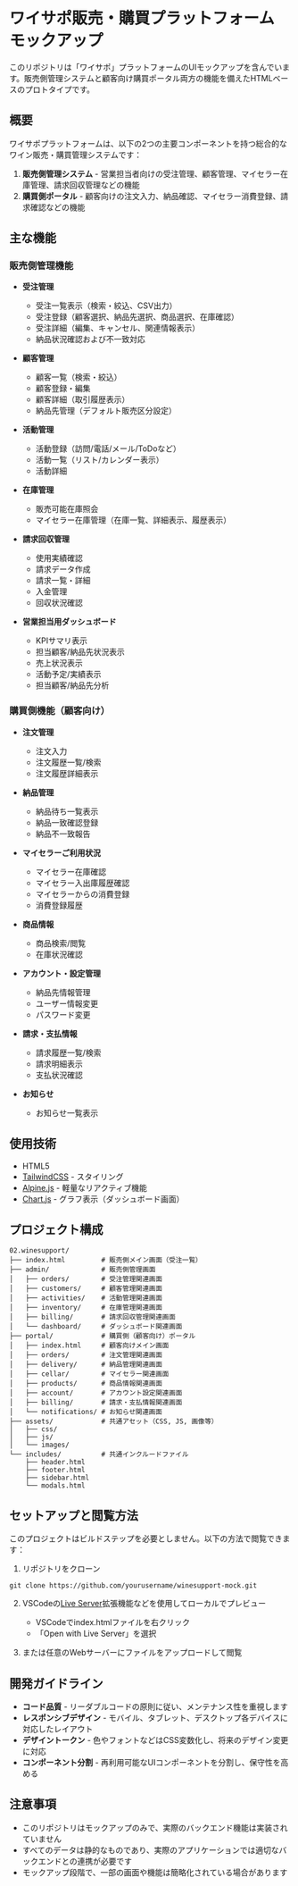 # ワイサポ販売・購買プラットフォーム モックアップ

このリポジトリは「ワイサポ」プラットフォームのUIモックアップを含んでいます。販売側管理システムと顧客向け購買ポータル両方の機能を備えたHTMLベースのプロトタイプです。

## 概要

ワイサポプラットフォームは、以下の2つの主要コンポーネントを持つ総合的なワイン販売・購買管理システムです：

1. **販売側管理システム** - 営業担当者向けの受注管理、顧客管理、マイセラー在庫管理、請求回収管理などの機能
2. **購買側ポータル** - 顧客向けの注文入力、納品確認、マイセラー消費登録、請求確認などの機能

## 主な機能

### 販売側管理機能
- **受注管理**
  - 受注一覧表示（検索・絞込、CSV出力）
  - 受注登録（顧客選択、納品先選択、商品選択、在庫確認）
  - 受注詳細（編集、キャンセル、関連情報表示）
  - 納品状況確認および不一致対応

- **顧客管理**
  - 顧客一覧（検索・絞込）
  - 顧客登録・編集
  - 顧客詳細（取引履歴表示）
  - 納品先管理（デフォルト販売区分設定）

- **活動管理**
  - 活動登録（訪問/電話/メール/ToDoなど）
  - 活動一覧（リスト/カレンダー表示）
  - 活動詳細

- **在庫管理**
  - 販売可能在庫照会
  - マイセラー在庫管理（在庫一覧、詳細表示、履歴表示）

- **請求回収管理**
  - 使用実績確認
  - 請求データ作成
  - 請求一覧・詳細
  - 入金管理
  - 回収状況確認

- **営業担当用ダッシュボード**
  - KPIサマリ表示
  - 担当顧客/納品先状況表示
  - 売上状況表示
  - 活動予定/実績表示
  - 担当顧客/納品先分析

### 購買側機能（顧客向け）
- **注文管理**
  - 注文入力
  - 注文履歴一覧/検索
  - 注文履歴詳細表示

- **納品管理**
  - 納品待ち一覧表示
  - 納品一致確認登録
  - 納品不一致報告

- **マイセラーご利用状況**
  - マイセラー在庫確認
  - マイセラー入出庫履歴確認
  - マイセラーからの消費登録
  - 消費登録履歴

- **商品情報**
  - 商品検索/閲覧
  - 在庫状況確認

- **アカウント・設定管理**
  - 納品先情報管理
  - ユーザー情報変更
  - パスワード変更

- **請求・支払情報**
  - 請求履歴一覧/検索
  - 請求明細表示
  - 支払状況確認

- **お知らせ**
  - お知らせ一覧表示

## 使用技術

- HTML5
- [TailwindCSS](https://tailwindcss.com/) - スタイリング
- [Alpine.js](https://alpinejs.dev/) - 軽量なリアクティブ機能
- [Chart.js](https://www.chartjs.org/) - グラフ表示（ダッシュボード画面）

## プロジェクト構成

```
02.winesupport/
├── index.html         # 販売側メイン画面（受注一覧）
├── admin/             # 販売側管理画面
│   ├── orders/        # 受注管理関連画面
│   ├── customers/     # 顧客管理関連画面
│   ├── activities/    # 活動管理関連画面
│   ├── inventory/     # 在庫管理関連画面
│   ├── billing/       # 請求回収管理関連画面
│   └── dashboard/     # ダッシュボード関連画面
├── portal/            # 購買側（顧客向け）ポータル
│   ├── index.html     # 顧客向けメイン画面
│   ├── orders/        # 注文管理関連画面
│   ├── delivery/      # 納品管理関連画面
│   ├── cellar/        # マイセラー関連画面
│   ├── products/      # 商品情報関連画面
│   ├── account/       # アカウント設定関連画面
│   ├── billing/       # 請求・支払情報関連画面
│   └── notifications/ # お知らせ関連画面
├── assets/            # 共通アセット（CSS, JS, 画像等）
│   ├── css/
│   ├── js/
│   └── images/
└── includes/          # 共通インクルードファイル
    ├── header.html
    ├── footer.html
    ├── sidebar.html
    └── modals.html
```

## セットアップと閲覧方法

このプロジェクトはビルドステップを必要としません。以下の方法で閲覧できます：

1. リポジトリをクローン
```
git clone https://github.com/yourusername/winesupport-mock.git
```

2. VSCodeの[Live Server](https://marketplace.visualstudio.com/items?itemName=ritwickdey.LiveServer)拡張機能などを使用してローカルでプレビュー
   - VSCodeでindex.htmlファイルを右クリック
   - 「Open with Live Server」を選択

3. または任意のWebサーバーにファイルをアップロードして閲覧

## 開発ガイドライン

- **コード品質** - リーダブルコードの原則に従い、メンテナンス性を重視します
- **レスポンシブデザイン** - モバイル、タブレット、デスクトップ各デバイスに対応したレイアウト
- **デザイントークン** - 色やフォントなどはCSS変数化し、将来のデザイン変更に対応
- **コンポーネント分割** - 再利用可能なUIコンポーネントを分割し、保守性を高める

## 注意事項

- このリポジトリはモックアップのみで、実際のバックエンド機能は実装されていません
- すべてのデータは静的なものであり、実際のアプリケーションでは適切なバックエンドとの連携が必要です
- モックアップ段階で、一部の画面や機能は簡略化されている場合があります